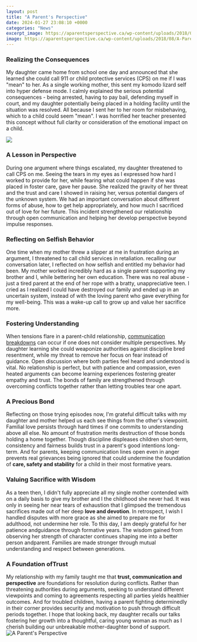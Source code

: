 ```yaml
---
layout: post
title: "A Parent's Perspective"
date: 2024-01-27 23:08:10 +0000
categories: "News"
excerpt_image: https://aparentsperspective.ca/wp-content/uploads/2018/08/A-Parents-Perspective-Original-1200x630-cropped.jpg
image: https://aparentsperspective.ca/wp-content/uploads/2018/08/A-Parents-Perspective-Original-1200x630-cropped.jpg
---
```


### Realizing the Consequences
My daughter came home from school one day and announced that she learned she could call 911 or child protective services (CPS) on me if I was "mean" to her. As a single working mother, this sent my komodo lizard self into hyper defense mode. I calmly explained the serious potential consequences - being arrested, having to pay bail, defending myself in court, and my daughter potentially being placed in a holding facility until the situation was resolved. All because I sent her to her room for misbehaving, which to a child could seem "mean". I was horrified her teacher presented this concept without full clarity or consideration of the emotional impact on a child. 

![](http://www.highpoint.edu/media/home/Parent-Perspective_Story-Graphic-768x768.jpg)
### A Lesson in Perspective 
During one argument where things escalated, my daughter threatened to call CPS on me. Seeing the tears in my eyes as I expressed how hard I worked to provide for her, while fearing what could happen if she was placed in foster care, gave her pause. She realized the gravity of her threat and the trust and care I showed in raising her, versus potential dangers of the unknown system. We had an important conversation about different forms of abuse, how to get help appropriately, and how much I sacrificed out of love for her future. This incident strengthened our relationship through open communication and helping her develop perspective beyond impulse responses.
### Reflecting on Selfish Behavior
One time when my mother threw a slipper at me in frustration during an argument, I threatened to call child services in retaliation. recalling our conversation later, I reflected on how selfish and entitled my behavior had been. My mother worked incredibly hard as a single parent supporting my brother and I, while bettering her own education. There was no real abuse - just a tired parent at the end of her rope with a bratty, unappreciative teen. I cried as I realized I could have destroyed our family and ended up in an uncertain system, instead of with the loving parent who gave everything for my well-being. This was a wake-up call to grow up and value her sacrifice more.
### Fostering Understanding 
When tensions flare in a parent-child relationship, [communication breakdowns](https://yt.io.vn/collection/alcock) can occur if one does not consider multiple perspectives. My daughter learning she could weaponize authorities against discipline bred resentment, while my threat to remove her focus on fear instead of guidance. Open discussion where both parties feel heard and understood is vital. No relationship is perfect, but with patience and compassion, even heated arguments can become learning experiences fostering greater empathy and trust. The bonds of family are strengthened through overcoming conflicts together rather than letting troubles tear one apart.
### A Precious Bond
Reflecting on those trying episodes now, I'm grateful difficult talks with my daughter and mother helped us each see things from the other's viewpoint. Familial love persists through hard times if one commits to understanding above all else. No amount of frustration merits destruction of those bonds holding a home together. Though discipline displeases children short-term, consistency and fairness builds trust in a parent's good intentions long-term. And for parents, keeping communication lines open even in anger prevents real grievances being ignored that could undermine the foundation of **care, safety and stability** for a child in their most formative years.
### Valuing Sacrifice with Wisdom 
As a teen then, I didn't fully appreciate all my single mother contended with on a daily basis to give my brother and I the childhood she never had. It was only in seeing her near tears of exhaustion that I glimpsed the tremendous sacrifices made out of her deep **love and devotion**. In retrospect, I wish I handled disputes with more grace as she aimed to prepare me for adulthood, not undermine her role. To this day, I am deeply grateful for her patience andguidance through formative years. The wisdom gained from observing her strength of character continues shaping me into a better person andparent. Families are made stronger through mutual understanding and respect between generations.
### A Foundation ofTrust
My relationship with my family taught me that **trust, communication and perspective** are foundations for resolution during conflicts. Rather than threatening authorities during arguments, seeking to understand different viewpoints and coming to agreements respecting all parties yields healthier outcomes. And for troubled children, having a parent fighting determinedly in their corner provides security and motivation to push through difficult periods together. I hope that looking back, my daughter recalls our talks fostering her growth into a thoughtful, caring young woman as much as I cherish building our unbreakable mother-daughter bond of support.
![A Parent's Perspective](https://aparentsperspective.ca/wp-content/uploads/2018/08/A-Parents-Perspective-Original-1200x630-cropped.jpg)